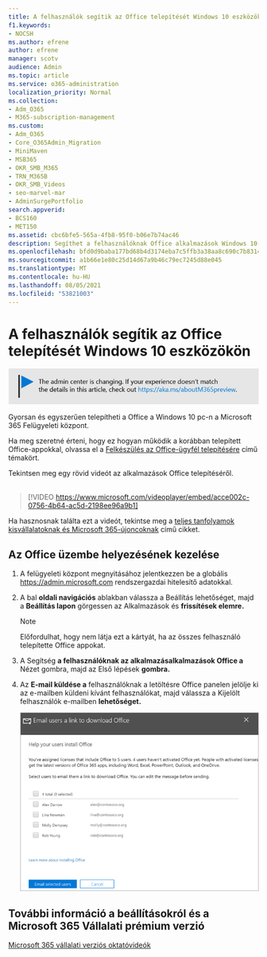 ```yaml
---
title: A felhasználók segítik az Office telepítését Windows 10 eszközökön
f1.keywords:
- NOCSH
ms.author: efrene
author: efrene
manager: scotv
audience: Admin
ms.topic: article
ms.service: o365-administration
localization_priority: Normal
ms.collection:
- Adm_O365
- M365-subscription-management
ms.custom:
- Adm_O365
- Core_O365Admin_Migration
- MiniMaven
- MSB365
- OKR_SMB_M365
- TRN_M365B
- OKR_SMB_Videos
- seo-marvel-mar
- AdminSurgePortfolio
search.appverid:
- BCS160
- MET150
ms.assetid: cbc6bfe5-565a-4fb8-95f0-b06e7b74ac46
description: Segíthet a felhasználóknak Office alkalmazások Windows 10-eszközökön, és egyszerűen telepíthet Office Windows 10-appokat Windows 10 pc-kre a Microsoft 365 Felügyeleti központ.
ms.openlocfilehash: bfd0d9baba177bd68b4d3174eba7c5ffb3a38aa8c690c7b8314e5b298bdbdfc1
ms.sourcegitcommit: a1b66e1e80c25d14d67a9b46c79ec7245d88e045
ms.translationtype: MT
ms.contentlocale: hu-HU
ms.lasthandoff: 08/05/2021
ms.locfileid: "53821003"
---
```

# <a name="help-your-users-install-office-on-windows-10-devices"></a>A felhasználók segítik az Office telepítését Windows 10 eszközökön

[![A megjelenő címke figyelmeztet a felügyeleti központ változásaira, további részleteket itt talál: aka.ms/aboutM365preview.](../media/m365admincenterchanging.png)](/office365/admin/microsoft-365-admin-center-preview)

Gyorsan és egyszerűen telepítheti a Office a Windows 10 pc-n a Microsoft 365 Felügyeleti központ.
  
Ha meg szeretné érteni, hogy ez hogyan működik a korábban telepített Office-appokkal, olvassa el a [Felkészülés az Office-ügyfél telepítésére](prepare-for-office-client-deployment.md) című témakört.

Tekintsen meg egy rövid videót az alkalmazások Office telepítéséről.<br><br>

> [!VIDEO https://www.microsoft.com/videoplayer/embed/acce002c-0756-4b64-ac5d-2198ee96a9b1] 

Ha hasznosnak találta ezt a videót, tekintse meg a [teljes tanfolyamok kisvállalatoknak és Microsoft 365-újoncoknak](../business-video/index.yml) című cikket.

## <a name="manage-office-deployments"></a>Az Office üzembe helyezésének kezelése

1. A felügyeleti központ megnyitásához jelentkezzen be a globális <a href="https://go.microsoft.com/fwlink/p/?linkid=2024339" target="_blank">https://admin.microsoft.com</a> rendszergazdai hitelesítő adatokkal. 

2. A bal **oldali navigációs** ablakban válassza a Beállítás lehetőséget, majd a **Beállítás lapon** görgessen az Alkalmazások és **frissítések elemre.**
    > [!NOTE]
    > Előfordulhat, hogy nem látja ezt a kártyát, ha az összes felhasználó telepítette Office appokat.
  
3. A Segítség **a felhasználóknak az alkalmazásalkalmazások Office a** Nézet gombra, majd az Első lépések  **gombra.**
    
4. Az **E-mail küldése a** felhasználóknak a letöltésre Office panelen jelölje ki az e-mailben küldeni kívánt felhasználókat, majd válassza a Kijelölt felhasználók e-mailben **lehetőséget.**

   ![Jelölje ki a felhasználókat, akik e-mailt küldenek Office letöltési hivatkozással.](../media/sendemailtousers.png)

## <a name="for-more-on-setting-up-and-using-microsoft-365-business-premium"></a>További információ a beállításokról és a Microsoft 365 Vállalati prémium verzió

[Microsoft 365 vállalati verziós oktatóvideók](../business-video/index.yml)
